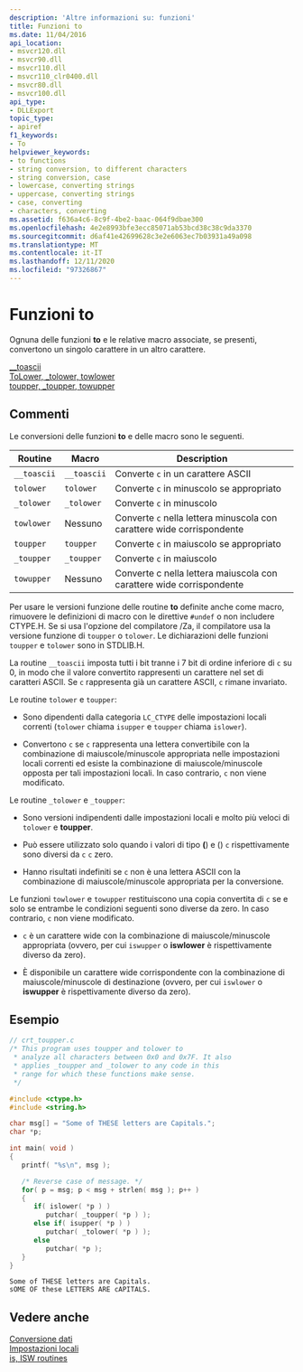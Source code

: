 ```yaml
---
description: 'Altre informazioni su: funzioni'
title: Funzioni to
ms.date: 11/04/2016
api_location:
- msvcr120.dll
- msvcr90.dll
- msvcr110.dll
- msvcr110_clr0400.dll
- msvcr80.dll
- msvcr100.dll
api_type:
- DLLExport
topic_type:
- apiref
f1_keywords:
- To
helpviewer_keywords:
- to functions
- string conversion, to different characters
- string conversion, case
- lowercase, converting strings
- uppercase, converting strings
- case, converting
- characters, converting
ms.assetid: f636a4c6-8c9f-4be2-baac-064f9dbae300
ms.openlocfilehash: 4e2e8993bfe3ecc85071ab53bcd38c38c9da3370
ms.sourcegitcommit: d6af41e42699628c3e2e6063ec7b03931a49a098
ms.translationtype: MT
ms.contentlocale: it-IT
ms.lasthandoff: 12/11/2020
ms.locfileid: "97326867"
---
```

# <a name="to-functions"></a>Funzioni to

Ognuna delle funzioni **to** e le relative macro associate, se presenti, convertono un singolo carattere in un altro carattere.

[__toascii](../c-runtime-library/reference/toascii-toascii.md)\
[ToLower, _tolower, towlower](../c-runtime-library/reference/tolower-tolower-towlower-tolower-l-towlower-l.md)\
[toupper, _toupper, towupper](../c-runtime-library/reference/toupper-toupper-towupper-toupper-l-towupper-l.md)

## <a name="remarks"></a>Commenti

Le conversioni delle funzioni **to** e delle macro sono le seguenti.

|Routine|Macro|Description|
|-------------|-----------|-----------------|
|`__toascii`|`__toascii`|Converte `c` in un carattere ASCII|
|`tolower`|`tolower`|Converte `c` in minuscolo se appropriato|
|`_tolower`|`_tolower`|Converte `c` in minuscolo|
|`towlower`|Nessuno|Converte `c` nella lettera minuscola con carattere wide corrispondente|
|`toupper`|`toupper`|Converte `c` in maiuscolo se appropriato|
|`_toupper`|`_toupper`|Converte `c` in maiuscolo|
|`towupper`|Nessuno|Converte c nella lettera maiuscola con carattere wide corrispondente|

Per usare le versioni funzione delle routine **to** definite anche come macro, rimuovere le definizioni di macro con le direttive `#undef` o non includere CTYPE.H. Se si usa l'opzione del compilatore /Za, il compilatore usa la versione funzione di `toupper` o `tolower`. Le dichiarazioni delle funzioni `toupper` e `tolower` sono in STDLIB.H.

La routine `__toascii` imposta tutti i bit tranne i 7 bit di ordine inferiore di `c` su 0, in modo che il valore convertito rappresenti un carattere nel set di caratteri ASCII. Se `c` rappresenta già un carattere ASCII, `c` rimane invariato.

Le routine `tolower` e `toupper`:

- Sono dipendenti dalla categoria `LC_CTYPE` delle impostazioni locali correnti (`tolower` chiama `isupper` e `toupper` chiama `islower`).

- Convertono `c` se `c` rappresenta una lettera convertibile con la combinazione di maiuscole/minuscole appropriata nelle impostazioni locali correnti ed esiste la combinazione di maiuscole/minuscole opposta per tali impostazioni locali. In caso contrario, `c` non viene modificato.

Le routine `_tolower` e `_toupper`:

- Sono versioni indipendenti dalle impostazioni locali e molto più veloci di `tolower` e **toupper**.

- Può essere utilizzato solo quando i valori di tipo **(**) e () `c`  rispettivamente sono diversi da  `c`   `c` zero.

- Hanno risultati indefiniti se `c` non è una lettera ASCII con la combinazione di maiuscole/minuscole appropriata per la conversione.

Le funzioni `towlower` e `towupper` restituiscono una copia convertita di `c` se e solo se entrambe le condizioni seguenti sono diverse da zero. In caso contrario, `c` non viene modificato.

- `c` è un carattere wide con la combinazione di maiuscole/minuscole appropriata (ovvero, per cui `iswupper` o **iswlower** è rispettivamente diverso da zero).

- È disponibile un carattere wide corrispondente con la combinazione di maiuscole/minuscole di destinazione (ovvero, per cui `iswlower` o **iswupper** è rispettivamente diverso da zero).

## <a name="example"></a>Esempio

```c
// crt_toupper.c
/* This program uses toupper and tolower to
 * analyze all characters between 0x0 and 0x7F. It also
 * applies _toupper and _tolower to any code in this
 * range for which these functions make sense.
 */

#include <ctype.h>
#include <string.h>

char msg[] = "Some of THESE letters are Capitals.";
char *p;

int main( void )
{
   printf( "%s\n", msg );

   /* Reverse case of message. */
   for( p = msg; p < msg + strlen( msg ); p++ )
   {
      if( islower( *p ) )
         putchar( _toupper( *p ) );
      else if( isupper( *p ) )
         putchar( _tolower( *p ) );
      else
         putchar( *p );
   }
}
```

```Output
Some of THESE letters are Capitals.
sOME OF these LETTERS ARE cAPITALS.
```

## <a name="see-also"></a>Vedere anche

[Conversione dati](../c-runtime-library/data-conversion.md)<br/>
[Impostazioni locali](../c-runtime-library/locale.md)<br/>
[is, ISW routines](../c-runtime-library/is-isw-routines.md)
